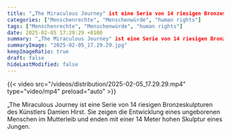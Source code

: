 ```yaml
---
title: "„The Miraculous Journey" ist eine Serie von 14 riesigen Bronzeskulpturen des Künstlers Damien Hirst. Sie zeigen die Entwicklung eines ungeborenen Menschen im Mutterleib und enden mit einer 14 Meter hohen Skulptur eines Jungen. "
categories: ["Menschenrechte", "Menschenwürde", "human rights"]
tags: ["Menschenrechte", "Menschenwürde", "human rights"]
date: 2025-02-05 17:29:29 +0100
summary: "„The Miraculous Journey" ist eine Serie von 14 riesigen Bronzeskulpturen des Künstlers Damien Hirst. Sie zeigen die Entwicklung eines ungeborenen Menschen im Mutterleib und enden mit einer 14 Meter hohen Skulptur eines Jungen. "
summaryImage: "2025-02-05_17.29.29.jpg"
keepImageRatio: true
draft: false
hideLastModified: false
---
```


{{< video src="/videos/distribution/2025-02-05_17.29.29.mp4" type="video/mp4" preload="auto" >}}

„The Miraculous Journey ist eine Serie von 14 riesigen Bronzeskulpturen des Künstlers Damien Hirst. Sie zeigen die Entwicklung eines ungeborenen Menschen im Mutterleib und enden mit einer 14 Meter hohen Skulptur eines Jungen. 